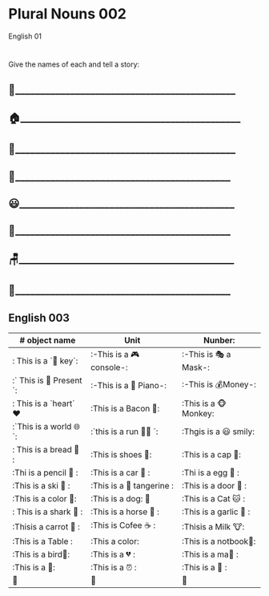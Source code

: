 # Plural Nouns 002
 English 01
 #
Give the names of each and tell a story:
 ## 🐴____________________________________________
 ## 🏠____________________________________________
 ## 🤙____________________________________________
 ## 👻___________________________________________

 ## 😃___________________________________________
 ## 🚗___________________________________________

 ## 🪑___________________________________________

 ## 💪___________________________________________


## English 003

|  # object name    |  Unit   |  Nunber:   |
| --- | --- | --- |
|    : This is a `🔑 key´:     |    :-This is a  🎮 console-:     |    :-This is 🎭 a  Mask-:     |
|    :` This is 🎁 Present´:     |    :-This is  a 🎹 Piano-:     |    :-This is 💰Money-:     |
|    :  This is a `heart´ ❤| :This is  a Bacon 🥓: | :This is  a 🐵 Monkey: |
| :`This is  a world 🌐´: | :`this is a  run 🏃‍♂️ ´: | :Thgis is a  😃 smily:
| :  This is a bread 🍞 : | :This is shoes 👠: | :This is  a cap 🧢: |
| :Thi is  a pencil 📝 : | :This is  a car 🚗 : | :Thi is  a egg 🥚 : |
| :This is a ski 🎿 : | :This is a 🍊 tangerine : | :This is a door 🚪 : |
| :This is a color 🎨: | :This is a dog: 🐶  | :This is a Cat 🐱 : |
| : This  is a shark 🦈 : | :This is a horse 🐴 : | :This is a  garlic 🧄 : |
| :Thisis a carrot  🥕 : | :This is  Cofee ☕ : | :Thisis a Milk 🐮:
| :This is a Table : | :This a color: | :This is a notbook📓: |
| :This is a bird🥪: | :This is a 💔  : | :This is a ma🤙 : |
| :This is a  💃:  | :This is a ⏰ : | :This is a 🐲  : | :smile: |
|:punch: |:metal: | :eyes: |



